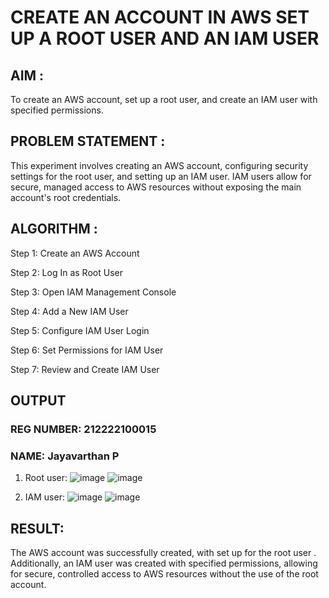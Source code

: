 # CREATE AN ACCOUNT IN AWS SET UP A ROOT USER AND AN IAM USER
## AIM :
To create an AWS account, set up a root user, and create an IAM user with specified permissions.

## PROBLEM STATEMENT :
This experiment involves creating an AWS account, configuring security settings for the root user, and setting up an IAM user. IAM users allow for secure, managed access to AWS resources without exposing the main account's root credentials.

## ALGORITHM :
Step 1:
Create an AWS Account

Step 2:
Log In as Root User

Step 3:
Open IAM Management Console

Step 4:
Add a New IAM User

Step 5:
Configure IAM User Login

Step 6:
Set Permissions for IAM User

Step 7:
Review and Create IAM User

## OUTPUT
### REG NUMBER: 212222100015
### NAME: Jayavarthan P
1. Root user:
![image](https://github.com/user-attachments/assets/3eba422c-b86d-45a8-b7c8-2b4778a70419)
![image](https://github.com/user-attachments/assets/883e7b93-01f6-49db-b021-b46e379e4da2)

2. IAM user:
![image](https://github.com/user-attachments/assets/31082e77-6d0a-4745-bb78-3854aa43d0a0)
![image](https://github.com/user-attachments/assets/1c42de86-1f6a-4e16-b06e-86fd14c9a399)

 
## RESULT:
The AWS account was successfully created, with set up for the root user . Additionally, an IAM user was created with specified permissions, allowing for secure, controlled access to AWS resources without the use of the root account.
 

  


